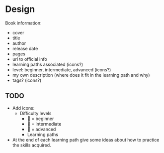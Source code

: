 # Design

Book information:
  - cover
  - title
  - author
  - release date
  - pages
  - url to official info
  - learning paths associated (icons?)
  - level: beginner, intermediate, advanced (icons?)
  - my own description (where does it fit in the learning path and why)
  - tags?  (icons?)

## TODO

- Add icons:
  - Difficulty levels
    - :hatched_chick: = beginner
    - :tiger2: = intermediate
    - :dragon: = advanced
    - Learning paths
- At the end of each learning path give some ideas about how to practice the skills acquired.
